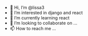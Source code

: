 - 👋 Hi, I’m @lissa3
- 👀 I’m interested in django and react
- 🌱 I’m currently learning react
- 💞️ I’m looking to collaborate on ...
- 📫 How to reach me ...

<!---
lissa3/lissa3 is a ✨ special ✨ repository because its `README.md` (this file) appears on your GitHub profile.
You can click the Preview link to take a look at your changes.
--->
